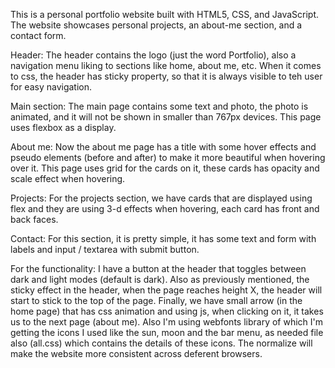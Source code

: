 This is a personal portfolio website built with HTML5, CSS, and JavaScript.
The website showcases personal projects, an about-me section, and a contact form.

Header:
The header contains the logo (just the word Portfolio), also a navigation menu liking to sections like home, about me, etc. When it comes to css, the header has sticky property, so that it is always visible to teh user for easy navigation.

Main section: 
The main page contains some text and photo, the photo is animated, and it will not be shown in smaller than 767px devices. This page uses flexbox as a display.

About me: 
Now the about me page has a title with some hover effects and pseudo elements (before and after) to make it more beautiful when hovering over it. This page uses grid for the cards on it, these cards has opacity and scale effect when hovering.

Projects: 
For the projects section, we have cards that are displayed using flex and they are using 3-d effects when hovering, each card has front and back faces.

Contact: 
For this section, it is pretty simple, it has some text and form with labels and input / textarea with submit button.

For the functionality: 
I have a button at the header that toggles between dark and light modes (default is dark). Also as previously mentioned, the sticky effect in the header, when the page reaches height X, the header will start to stick to the top of the page. Finally, we have small arrow (in the home page) that has css animation and using js, when clicking on it, it takes us to the next page (about me).
Also I'm using webfonts library of which I'm getting the icons I used like the sun, moon and the bar menu, as needed file also (all.css) which contains the details of these icons. The normalize will make the website more consistent across deferent browsers.
